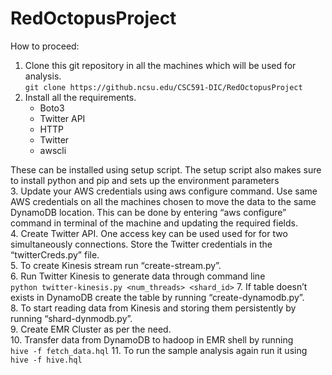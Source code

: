  # RedOctopusProject

How to proceed:
1. Clone this git repository in all the machines which will be used for analysis.  
```git clone https://github.ncsu.edu/CSC591-DIC/RedOctopusProject```  
2. Install all the requirements.  
   * Boto3  
   * Twitter API  
   * HTTP  
   * Twitter  
   * awscli  

These can be installed using setup script. The setup script also makes sure to install python and pip and sets up the environment       parameters  
3. Update your AWS credentials using aws configure command. Use same AWS credentials on all the machines chosen to move the data to the same DynamoDB location. This can be done by entering “aws configure” command in terminal of the machine and updating the required fields.  
4. Create Twitter API. One access key can be used used for for two simultaneously connections. Store the Twitter credentials in the “twitterCreds.py” file.  
5. To create Kinesis stream run “create-stream.py”.  
6. Run Twitter Kinesis to generate data through command line  
    ```python twitter-kinesis.py <num_threads> <shard_id>```
7. If table doesn’t exists in DynamoDB create the table by running “create-dynamodb.py”.  
8. To start reading data from Kinesis and storing them persistently by running “shard-dynmodb.py”.  
9. Create EMR Cluster as per the need.  
10. Transfer data from DynamoDB to hadoop in EMR shell by running  
      ```hive -f fetch_data.hql```
11. To run the sample analysis again run it using  
      ```hive -f hive.hql```


